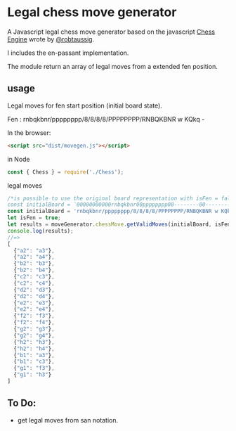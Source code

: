 # Legal chess move generator

A Javascript legal chess move generator based on the javascript [Chess Engine](https://github.com/robtaussig/chess) wrote by [@robtaussig](https://github.com/robtaussig).

I includes the en-passant implementation.

The module return an array of legal moves from a extended fen position.

## usage

Legal moves for fen start position (initial board state).

Fen : rnbqkbnr/pppppppp/8/8/8/8/PPPPPPPP/RNBQKBNR w KQkq -

In the browser: 
```html
<script src="dist/movegen.js"></script>
```
in Node
```javascript
const { Chess } = require('./Chess');
```
legal moves 
```javascript
/*is possible to use the original board representation with isFen = false : 
const initialBoard = `00000000000rnbqkbnr00pppppppp00--------00--------00--------00--------00PPPPPPPP00RNBQKBNR0000000000000000000000`;*/
const initialBoard = 'rnbqkbnr/pppppppp/8/8/8/8/PPPPPPPP/RNBQKBNR w KQkq -';// fen start position.
let isFen = true;
let results = moveGenerator.chessMove.getValidMoves(initialBoard, isFen);// true for fen board
console.log(results);
//=> 
[
  {"a2": "a3"},
  {"a2": "a4"},
  {"b2": "b3"},
  {"b2": "b4"},
  {"c2": "c3"},
  {"c2": "c4"},
  {"d2": "d3"},
  {"d2": "d4"},
  {"e2": "e3"},
  {"e2": "e4"},
  {"f2": "f3"},
  {"f2": "f4"},
  {"g2": "g3"},
  {"g2": "g4"},
  {"h2": "h3"},
  {"h2": "h4"},
  {"b1": "a3"},
  {"b1": "c3"},
  {"g1": "f3"},
  {"g1": "h3"}
]
```

## To Do:


- get legal moves from san notation.